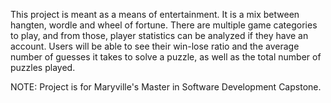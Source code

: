 This project is meant as a means of entertainment. It is a mix between hangten, wordle and wheel of fortune. There are multiple game categories to play, and from those, player statistics can be analyzed if they have an account. Users will be able to see their win-lose ratio and the average number of guesses it takes to solve a puzzle, as well as the total number of puzzles played.

NOTE: Project is for Maryville's Master in Software Development Capstone.
